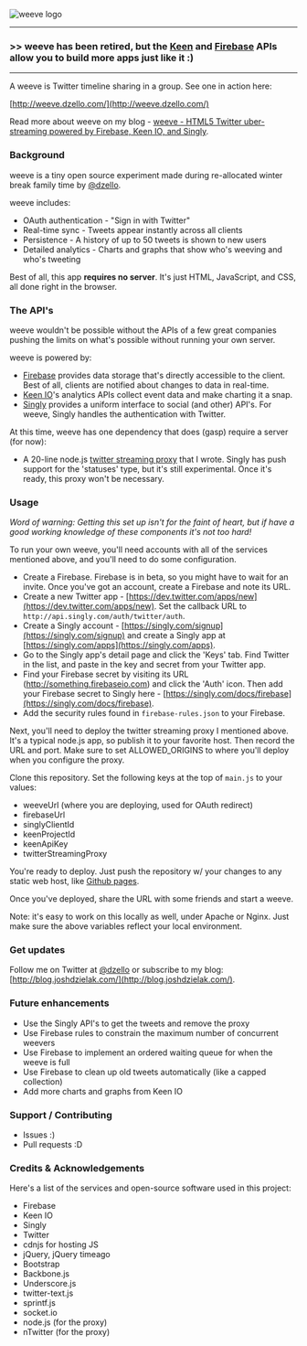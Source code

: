 ![weeve logo](https://raw.github.com/dzello/weeve/master/www/images/weeve.png "Weeve logo")

---

### >> weeve has been retired, but the [Keen](https://keen.io) and [Firebase](https://firebase.com) APIs allow you to build more apps just like it :)

---

A weeve is Twitter timeline sharing in a group. See one in action here:

[http://weeve.dzello.com/](http://weeve.dzello.com/)

Read more about weeve on my blog - [weeve - HTML5 Twitter uber-streaming powered by Firebase, Keen IO, and Singly](http://blog.joshdzielak.com/blog/2012/12/24/weeve-html5-twitter-uber-streaming-powered-by-firebase-keenio-and-singly/).

### Background

weeve is a tiny open source experiment made during re-allocated winter break
family time by [@dzello](https://twitter.com/dzello).

weeve includes:

* OAuth authentication - "Sign in with Twitter"
* Real-time sync - Tweets appear instantly across all clients
* Persistence - A history of up to 50 tweets is shown to new users
* Detailed analytics - Charts and graphs that show who's weeving and who's tweeting

Best of all, this app **requires no server**. It's just HTML, JavaScript, and CSS, all done right in the browser.

### The API's

weeve wouldn't be possible without the APIs of a few great companies pushing the limits on
what's possible without running your own server.

weeve is powered by:

* [Firebase](http://firebase.com) provides data storage that's directly accessible to the client. Best of all, clients are notified about changes to data in real-time.
* [Keen IO](http://keen.io)'s analytics APIs collect event data and make charting it a snap.
* [Singly](http://singly.com) provides a uniform interface to social (and other) API's. For weeve, Singly handles the authentication with Twitter.

At this time, weeve has one dependency that does (gasp) require a server (for now):

* A 20-line node.js [twitter streaming proxy](https://github.com/dzello/twitter-stream-proxy) that I wrote. Singly has push support for
  the 'statuses' type, but it's still experimental. Once it's ready, this proxy won't be necessary.

### Usage

*Word of warning: Getting this set up isn't for the faint of heart, but if have a good working knowledge of these components it's not too hard!*

To run your own weeve, you'll need accounts with all of the services mentioned above, and you'll need to do some configuration.

* Create a Firebase. Firebase is in beta, so you might have to wait for an invite. Once you've got an account, create a Firebase and note its URL.
* Create a new Twitter app - [https://dev.twitter.com/apps/new](https://dev.twitter.com/apps/new). Set the callback URL to `http://api.singly.com/auth/twitter/auth`.
* Create a Singly account - [https://singly.com/signup](https://singly.com/signup) and create a Singly app at [https://singly.com/apps](https://singly.com/apps).
* Go to the Singly app's detail page and click the 'Keys' tab. Find Twitter in the list, and paste in the key and secret from your Twitter app.
* Find your Firebase secret by visiting its URL (http://something.firebaseio.com) and click the 'Auth' icon. Then add your Firebase secret to Singly here - [https://singly.com/docs/firebase](https://singly.com/docs/firebase).
* Add the security rules found in `firebase-rules.json` to your Firebase.

Next, you'll need to deploy the twitter streaming proxy I mentioned above. It's a typical node.js app, so publish it to your favorite host. Then record the URL and port. Make sure to set ALLOWED_ORIGINS to where you'll deploy when you configure the proxy.

Clone this repository. Set the following keys at the top of `main.js` to your values:

* weeveUrl (where you are deploying, used for OAuth redirect)
* firebaseUrl
* singlyClientId
* keenProjectId
* keenApiKey
* twitterStreamingProxy

You're ready to deploy. Just push the repository w/ your changes to any static web host, like [Github pages](http://pages.github.com/).

Once you've deployed, share the URL with some friends and start a weeve.

Note: it's easy to work on this locally as well, under Apache or Nginx. Just make sure the above variables reflect your local environment.

### Get updates
Follow me on Twitter at [@dzello](http://twitter.com/dzello) or subscribe to my blog: [http://blog.joshdzielak.com/](http://blog.joshdzielak.com/).

### Future enhancements
* Use the Singly API's to get the tweets and remove the proxy
* Use Firebase rules to constrain the maximum number of concurrent weevers
* Use Firebase to implement an ordered waiting queue for when the weeve is full
* Use Firebase to clean up old tweets automatically (like a capped collection)
* Add more charts and graphs from Keen IO

### Support / Contributing
* Issues :)
* Pull requests :D

### Credits & Acknowledgements

Here's a list of the services and open-source software used in this project:

* Firebase
* Keen IO
* Singly
* Twitter
* cdnjs for hosting JS
* jQuery, jQuery timeago
* Bootstrap
* Backbone.js
* Underscore.js
* twitter-text.js
* sprintf.js
* socket.io
* node.js (for the proxy)
* nTwitter (for the proxy)

